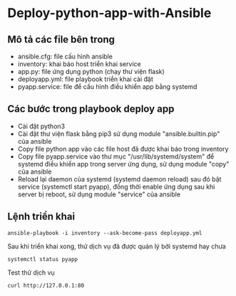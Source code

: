# Deploy-python-app-with-Ansible
<h2> Mô tả các file bên trong </h2>

- ansible.cfg: file cấu hình ansible
- inventory: khai báo host triển khai service
- app.py: file ứng dụng python (chạy thư viện flask)
- deployapp.yml: file playbook triển khai cài đặt
- pyapp.service: file để cấu hình điều khiển app bằng systemd

<h2>Các bước trong playbook deploy app </h2>

- Cài đặt python3
- Cài đặt thư viện flask bằng pip3 sử dụng module "ansible.builtin.pip" của ansible
- Copy file python app vào các file host đã được khai báo trong inventory
- Copy file pyapp.service vào thư mục "/usr/lib/systemd/system" để systemd điều khiển app trong server ứng dụng, sử dụng module "copy" của ansible
- Reload lại daemon của systemd (systemd daemon reload) sau đó bật service (systemctl start pyapp), đồng thời enable ứng dụng sau khi server bị reboot, sử dụng module "service" của ansible

<h2>Lệnh triển khai</h2>

```
ansible-playbook -i inventory --ask-become-pass deployapp.yml
```

Sau khi triển khai xong, thử dịch vụ đã được quản lý bởi systemd hay chưa
```
systemctl status pyapp
```
Test thử dịch vụ
```
curl http://127.0.0.1:80
```

